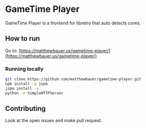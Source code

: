 # GameTime Player

GameTime Player is a frontend for libretro that auto detects cores.

## How to run
Go to: [https://matthewbauer.us/gametime-player/](https://matthewbauer.us/gametime-player/)

### Running locally

```sh
git clone https://github.com/matthewbauer/gametime-player.git
npm install -g jspm
jspm install -y
python -m SimpleHTTPServer
```

## Contributing

Look at the open issues and make pull request.
